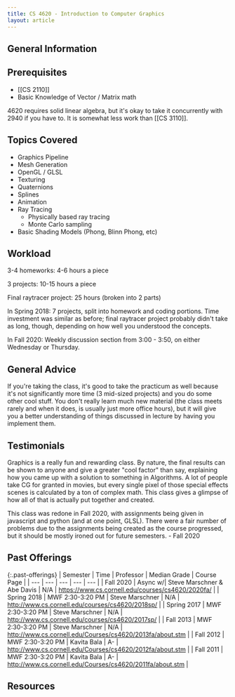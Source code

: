 ```yaml
---
title: CS 4620 - Introduction to Computer Graphics
layout: article
---
```


## General Information

## Prerequisites

- [[CS 2110]]
- Basic Knowledge of Vector / Matrix math

4620 requires solid linear algebra, but it's okay to take it concurrently with 2940 if you have to. It is somewhat less work than [[CS 3110]].

## Topics Covered

 - Graphics Pipeline
 - Mesh Generation
 - OpenGL / GLSL
 - Texturing
 - Quaternions
 - Splines
 - Animation
 - Ray Tracing
   - Physically based ray tracing
   - Monte Carlo sampling
 - Basic Shading Models (Phong, Blinn Phong, etc)

## Workload

3-4 homeworks: 4-6 hours a piece

3 projects: 10-15 hours a piece

Final raytracer project: 25 hours (broken into 2 parts)

In Spring 2018: 7 projects, split into homework and coding portions. Time investment was similar as before; final raytracer project probably didn't take as long, though, depending on how well you understood the concepts.

In Fall 2020: Weekly discussion section from 3:00 - 3:50, on either Wednesday or Thursday.

## General Advice

If you're taking the class, it's good to take the practicum as well because it's not significantly more time (3 mid-sized projects) and you do some other cool stuff. You don't really learn much new material (the class meets rarely and when it does, is usually just more office hours), but it will give you a better understanding of things discussed in lecture by having you implement them.

## Testimonials

Graphics is a really fun and rewarding class. By nature, the final results can be shown to anyone and give a greater "cool factor" than say, explaining how you came up with a solution to something in Algorithms. A lot of people take CG for granted in movies, but every single pixel of those special effects scenes is calculated by a ton of complex math. This class gives a glimpse of how all of that is actually put together and created.

This class was redone in Fall 2020, with assignments being given in javascript and python (and at one point, GLSL).  There were a fair number of problems due to the assignments being created as the course progressed, but it should be mostly ironed out for future semesters. - Fall 2020

## Past Offerings

{:.past-offerings}
| Semester | Time | Professor | Median Grade | Course Page |
| --- | --- | --- | --- | --- |
| Fall 2020 | Async w/| Steve Marschner & Abe Davis | N/A | <https://www.cs.cornell.edu/courses/cs4620/2020fa/> |
| Spring 2018 | MWF 2:30-3:20 PM | Steve Marschner | N/A | <http://www.cs.cornell.edu/courses/cs4620/2018sp/> |
| Spring 2017 | MWF 2:30-3:20 PM | Steve Marschner | N/A | <http://www.cs.cornell.edu/courses/cs4620/2017sp/> |
| Fall 2013 | MWF 2:30-3:20 PM | Steve Marschner | N/A | <http://www.cs.cornell.edu/Courses/cs4620/2013fa/about.stm> |
| Fall 2012 | MWF 2:30-3:20 PM | Kavita Bala | A- | <http://www.cs.cornell.edu/Courses/cs4620/2012fa/about.stm> |
| Fall 2011 | MWF 2:30-3:20 PM | Kavita Bala | A- | <http://www.cs.cornell.edu/Courses/cs4620/2011fa/about.stm> |

## Resources
